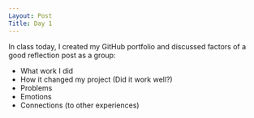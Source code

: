```yaml
---
Layout: Post
Title: Day 1
---
```


In class today, I created my GitHub portfolio and discussed factors of a good reflection post as a group:
- What work I did
- How it changed my project (Did it work well?)
- Problems
- Emotions
- Connections (to other experiences)

